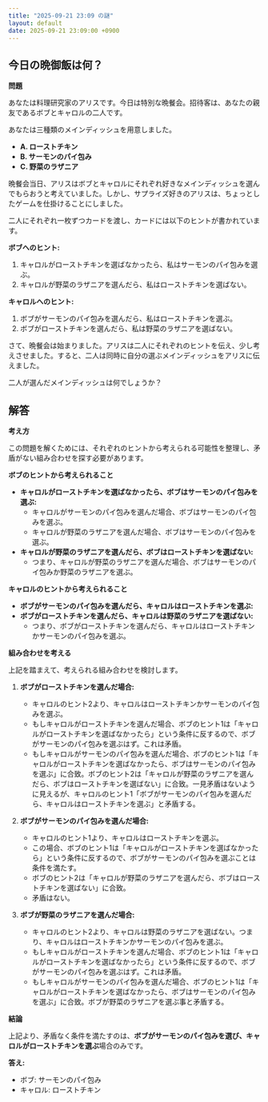 ```yaml
---
title: "2025-09-21 23:09 の謎"
layout: default
date: 2025-09-21 23:09:00 +0900
---
```

## 今日の晩御飯は何？

**問題**

あなたは料理研究家のアリスです。今日は特別な晩餐会。招待客は、あなたの親友であるボブとキャロルの二人です。

あなたは三種類のメインディッシュを用意しました。
*   **A. ローストチキン**
*   **B. サーモンのパイ包み**
*   **C. 野菜のラザニア**

晩餐会当日、アリスはボブとキャロルにそれぞれ好きなメインディッシュを選んでもらおうと考えていました。しかし、サプライズ好きのアリスは、ちょっとしたゲームを仕掛けることにしました。

二人にそれぞれ一枚ずつカードを渡し、カードには以下のヒントが書かれています。

**ボブへのヒント:**

1.  キャロルがローストチキンを選ばなかったら、私はサーモンのパイ包みを選ぶ。
2.  キャロルが野菜のラザニアを選んだら、私はローストチキンを選ばない。

**キャロルへのヒント:**

1.  ボブがサーモンのパイ包みを選んだら、私はローストチキンを選ぶ。
2.  ボブがローストチキンを選んだら、私は野菜のラザニアを選ばない。

さて、晩餐会は始まりました。アリスは二人にそれぞれのヒントを伝え、少し考えさせました。すると、二人は同時に自分の選ぶメインディッシュをアリスに伝えました。

二人が選んだメインディッシュは何でしょうか？

## 解答

**考え方**

この問題を解くためには、それぞれのヒントから考えられる可能性を整理し、矛盾がない組み合わせを探す必要があります。

**ボブのヒントから考えられること**

*   **キャロルがローストチキンを選ばなかったら、ボブはサーモンのパイ包みを選ぶ:**
    *   キャロルがサーモンのパイ包みを選んだ場合、ボブはサーモンのパイ包みを選ぶ。
    *   キャロルが野菜のラザニアを選んだ場合、ボブはサーモンのパイ包みを選ぶ。
*   **キャロルが野菜のラザニアを選んだら、ボブはローストチキンを選ばない:**
    *   つまり、キャロルが野菜のラザニアを選んだ場合、ボブはサーモンのパイ包みか野菜のラザニアを選ぶ。

**キャロルのヒントから考えられること**

*   **ボブがサーモンのパイ包みを選んだら、キャロルはローストチキンを選ぶ:**
*   **ボブがローストチキンを選んだら、キャロルは野菜のラザニアを選ばない:**
    *   つまり、ボブがローストチキンを選んだら、キャロルはローストチキンかサーモンのパイ包みを選ぶ。

**組み合わせを考える**

上記を踏まえて、考えられる組み合わせを検討します。

1.  **ボブがローストチキンを選んだ場合:**
    *   キャロルのヒント2より、キャロルはローストチキンかサーモンのパイ包みを選ぶ。
    *   もしキャロルがローストチキンを選んだ場合、ボブのヒント1は「キャロルがローストチキンを選ばなかったら」という条件に反するので、ボブがサーモンのパイ包みを選ぶはず。これは矛盾。
    *   もしキャロルがサーモンのパイ包みを選んだ場合、ボブのヒント1は「キャロルがローストチキンを選ばなかったら、ボブはサーモンのパイ包みを選ぶ」に合致。ボブのヒント2は「キャロルが野菜のラザニアを選んだら、ボブはローストチキンを選ばない」に合致。一見矛盾はないように見えるが、キャロルのヒント1「ボブがサーモンのパイ包みを選んだら、キャロルはローストチキンを選ぶ」と矛盾する。

2.  **ボブがサーモンのパイ包みを選んだ場合:**
    *   キャロルのヒント1より、キャロルはローストチキンを選ぶ。
    *   この場合、ボブのヒント1は「キャロルがローストチキンを選ばなかったら」という条件に反するので、ボブがサーモンのパイ包みを選ぶことは条件を満たす。
    *   ボブのヒント2は「キャロルが野菜のラザニアを選んだら、ボブはローストチキンを選ばない」に合致。
    *   矛盾はない。

3.  **ボブが野菜のラザニアを選んだ場合:**
    *   キャロルのヒント2より、キャロルは野菜のラザニアを選ばない。つまり、キャロルはローストチキンかサーモンのパイ包みを選ぶ。
    *   もしキャロルがローストチキンを選んだ場合、ボブのヒント1は「キャロルがローストチキンを選ばなかったら」という条件に反するので、ボブがサーモンのパイ包みを選ぶはず。これは矛盾。
    *   もしキャロルがサーモンのパイ包みを選んだ場合、ボブのヒント1は「キャロルがローストチキンを選ばなかったら、ボブはサーモンのパイ包みを選ぶ」に合致。ボブが野菜のラザニアを選ぶ事と矛盾する。

**結論**

上記より、矛盾なく条件を満たすのは、**ボブがサーモンのパイ包みを選び、キャロルがローストチキンを選ぶ**場合のみです。

**答え:**

*   ボブ: サーモンのパイ包み
*   キャロル: ローストチキン
